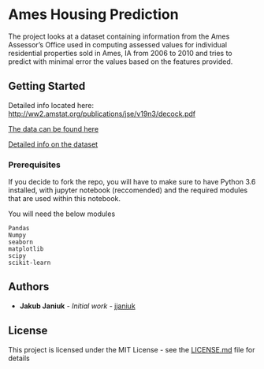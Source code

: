 # Ames Housing Prediction

The project looks at a dataset containing information from the Ames Assessor’s Office used in computing assessed values for individual residential properties sold in Ames, IA from 2006 to 2010 and tries to predict with minimal error the values based on the features provided.

## Getting Started

Detailed info located here: http://ww2.amstat.org/publications/jse/v19n3/decock.pdf

[The data can be found here](https://github.com/jjaniuk/ames_housing_prediction/blob/master/AmesHousing.csv)

[Detailed info on the dataset](https://github.com/jjaniuk/ames_housing_prediction/blob/master/AmesHousing.txt)

### Prerequisites

If you decide to fork the repo, you will have to make sure to have Python 3.6 installed, with jupyter notebook (reccomended) and the required modules that are used within this notebook.

You will need the below modules
```
Pandas
Numpy
seaborn
matplotlib
scipy
scikit-learn
```


## Authors

* **Jakub Janiuk** - *Initial work* - [jjaniuk](https://github.com/jjaniuk)

## License

This project is licensed under the MIT License - see the [LICENSE.md](LICENSE.md) file for details
